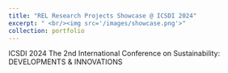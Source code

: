 ```yaml
---
title: "REL Research Projects Showcase @ ICSDI 2024"
excerpt: " <br/><img src='/images/showcase.png'>"
collection: portfolio
---
```

ICSDI 2024 The 2nd International Conference on Sustainability: DEVELOPMENTS & INNOVATIONS
